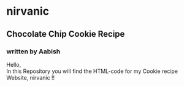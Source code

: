 # nirvanic
## Chocolate Chip Cookie Recipe
### written by Aabish
Hello, <br>
In this Repository you will find the HTML-code for my Cookie recipe Website, nirvanic !!
